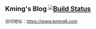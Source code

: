 <!-- markdownlint-disable -->

## Kming's Blog [![Build Status](https://travis-ci.com/liucm-it/blog.svg?token=qMtp9e2ts353BdUwyy87&branch=hexo)](https://travis-ci.com/liucm-it/blog)

访问地址：https://www.kming6.com
